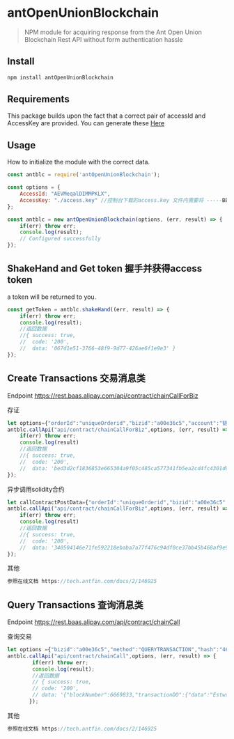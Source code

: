 # antOpenUnionBlockchain

> NPM module for acquiring response from the Ant Open Union Blockchain Rest API without form authentication hassle

## Install

```sh
npm install antOpenUnionBlockchain
```

## Requirements
This package builds upon the fact that a correct pair of accessId and AccessKey are provided. You can generate these [Here](https://baas.cloud.alipay.com/open-union)

## Usage
How to initialize the module with the correct data.

```javascript
const antblc = require('antOpenUnionBlockchain');

const options = {
	AccessId: "AEVMeqalDIMMPKLX", 
	AccessKey: "./access.key" //控制台下载的access.key 文件内需要将 -----BEGIN BEGIN PRIVATE KEY----- 及 -----END BEGIN PRIVATE KEY----- 替换为 -----BEGIN PRIVATE KEY----- 和 -----END PRIVATE KEY-----
};

const antblc = new antOpenUnionBlockchain(options, (err, result) => {
	if(err) throw err;
	console.log(result); 
	// Configured successfully
});
```

## ShakeHand and Get token 握手并获得access token
 a token will be returned to you.
```javascript
const getToken = antblc.shakeHand((err, result) => {
	if(err) throw err;
	console.log(result);
	//返回数据
 	//{ success: true,
    //  code: '200',
    //  data: '067d1e51-3766-48f9-9d77-426ae6f1e9e3' }
});
```

## Create Transactions  交易消息类
Endpoint https://rest.baas.alipay.com/api/contract/chainCallForBiz

存证
```javascript
let options={"orderId":"uniqueOrderid","bizid":"a00e36c5","account":"链上账户名","content":"hello","tenantid":"tenantid","mykmsKeyId":"kmskeyid","method":"DEPOSIT","accessId":"accessId","token":"token got from shakeHand","gas":100000}
antblc.callApi("api/contract/chainCallForBiz",options, (err, result) => {
	if(err) throw err;
	console.log(result)
	//返回数据
	//{ success: true,
    //  code: '200',
    //  data: 'bed3d2cf1836853e665304a9f05c485ca577341fb5ea2cd4fc4301d9d0e59336' }
});

```
异步调用solidity合约
```javascript
let callContractPostData={"orderId":"uniqueOrderid","bizid":"a00e36c5","account":"链上账户名","contractName":"contractName","methodSignature":"testfunc(uint256)","outTypes":"[bool]","requestStr":"[1001]","tenantid":"tenantid","mykmsKeyId":"mykmsKeyId","method":"CALLCONTRACTBIZASYNC","accessId":"accessId","token":"token got from shakeHand","gas":120000}
antblc.callApi("api/contract/chainCallForBiz",options, (err, result) => {
	if(err) throw err;
	console.log(result)
	//返回数据
	//{ success: true,
    //  code: '200',
    //  data: '340504146e71fe592218ebaba7a77f476c94df0ce37bb45b468af9e90b6f6f0b' }
});

```

其他
```javascript
参照在线文档 https://tech.antfin.com/docs/2/146925
```
## Query Transactions  查询消息类
Endpoint https://rest.baas.alipay.com/api/contract/chainCall

查询交易

```javascript
let options ={"bizid":"a00e36c5","method":"QUERYTRANSACTION","hash":"4697408818a38989dad45f13a7467d0eb16e8d89430fbd3d84cda57fabab614f","accessId":"accessId","token":"token got from shakeHand"}
antblc.callApi("api/contract/chainCall",options, (err, result) => {
		if(err) throw err;
		console.log(result);
		//返回数据
		// { success: true,
        // code: '200',
        // data: '{"blockNumber":6669833,"transactionDO":{"data":"EstwxwAAAAAAAAAAAAAAAAAAAAAAAAAAAAAAAAAAAAAAAABAAAAAAAAAAAAAAAAAAAAAAAAAAAAAAAAAAAAAAAAA2QMAAAAAAAAAAAAAAAAAAAAAAAAAAAAAAAAAAAAAAAAAQDQzOTk0NDFjNDM2OGY5ZjM3NWY3Y2NhYTI3MzgxZThjOTg3M2E5Yzc5Y2YwOTIzMTFiZjI1NDBmZTU3ZTAzNzg=","timestamp":1585826930345}}' }
	   });

```
其他
```javascript
参照在线文档 https://tech.antfin.com/docs/2/146925


